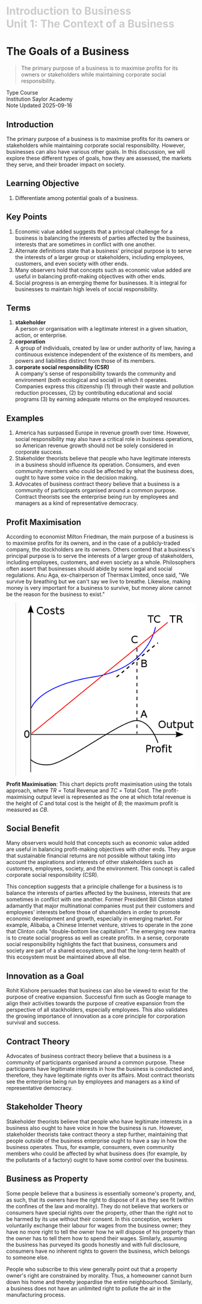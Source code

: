 <h1 style="color: #ccc">Introduction to Business<br>Unit 1: The Context of a Business</h1>

# The Goals of a Business

>   The primary purpose of a business is to maximise profits for its owners or stakeholders while maintaining corporate social responsibility.

<div class="badge">
    <span class="key">Type</span>
    <span class="value">Course</span>
</div>
<div class="badge">
    <span class="key">Institution</span>
    <span class="value">Saylor Academy</span>
</div>
<div class="badge">
    <span class="key">Note Updated</span>
    <span class="value">2025-09-16</span>
</div>

## Introduction

The primary purpose of a business is to maximise profits for its owners or stakeholders while maintaining corporate social responsibility. However, businesses can also have various other goals. In this discussion, we will explore these different types of goals, how they are assessed, the markets they serve, and their broader impact on society.

## Learning Objective

1.  Differentiate among potential goals of a business.

## Key Points

1.  Economic value added suggests that a principal challenge for a business is balancing the interests of parties affected by the business, interests that are sometimes in conflict with one another.
2.  Alternate definitions state that a business' principal purpose is to serve the interests of a larger group or stakeholders, including employees, customers, and even society with other ends.
3.  Many observers hold that concepts such as economic value added are useful in balancing profit-making objectives with other ends.
4.  Social progress is an emerging theme for businesses. It is integral for businesses to maintain high levels of social responsibility.

## Terms

1.  **stakeholder**<br>
    A person or organisation with a legitimate interest in a given situation, action, or enterprise.
2.  **corporation**<br>
    A group of individuals, created by law or under authority of law, having a continuous existence independent of the existence of its members, and powers and liabilities distinct from those of its members.
3.  **corporate social responsibility (CSR)**<br>
    A company's sense of responsibility towards the community and environment (both ecological and social) in which it operates. Companies express this citizenship (1) through their waste and pollution reduction processes, (2) by contributing educational and social programs (3) by earning adequate returns on the employed resources.

## Examples

1.  America has surpassed Europe in revenue growth over time. However, social responsibility may also have a critical role in business operations, so American revenue growth should not be solely considered in corporate success.
2.  Stakeholder theorists believe that people who have legitimate interests in a business should influence its operation. Consumers, and even community members who could be affected by what the business does, ought to have some voice in the decision making.
3.  Advocates of business contract theory believe that a business is a community of participants organised around a common purpose. Contract theorists see the enterprise being run by employees and managers as a kind of representative democracy.

## Profit Maximisation

According to economist Milton Friedman, the main purpose of a business is to maximise profits for its owners, and in the case of a publicly-traded company, the stockholders are its owners. Others contend that a business's principal purpose is to serve the interests of a larger group of stakeholders, including employees, customers, and even society as a whole. Philosophers often assert that businesses should abide by some legal and social regulations. Anu Aga, ex-chairperson of Thermax Limited, once said, "We survive by breathing but we can't say we live to breathe. Likewise, making money is very important for a business to survive, but money alone cannot be the reason for the business to exist."

>   ![Profit Maximisation](_media/biz-1-profit-maximisation.png)

**Profit Maximisation**: This chart depicts profit maximisation using the totals approach, where $TR$ = Total Revenue and $TC$ = Total Cost. The profit-maximising output level is represented as the one at which total revenue is the height of $C$ and total cost is the height of $B$; the maximum profit is measured as $CB$.

## Social Benefit

Many observers would hold that concepts such as economic value added are useful in balancing profit-making objectives with other ends. They argue that sustainable financial returns are not possible without taking into account the aspirations and interests of other stakeholders such as customers, employees, society, and the environment. This concept is called corporate social responsibility (CSR).

This conception suggests that a principle challenge for a business is to balance the interests of parties affected by the business, interests that are sometimes in conflict with one another. Former President Bill Clinton stated adamantly that major multinational companies must put their customers and employees' interests before those of shareholders in order to promote economic development and growth, especially in emerging market. For example, Alibaba, a Chinese Internet venture, strives to operate in the zone that Clinton calls "double-bottom line capitalism". The emerging new mantra is to create social progress as well as create profits. In a sense, corporate social responsibility highlights the fact that business, consumers and society are part of a shared ecosystem, and that the long-term health of this ecosystem must be maintained above all else.

## Innovation as a Goal

Rohit Kishore persuades that business can also be viewed to exist for the purpose of creative expansion. Successful firm such as Google manage to align their activities towards the purpose of creative expansion from the perspective of all stackholders, especially employees. This also validates the growing importance of innovation as a core principle for corporation survival and success.

## Contract Theory

Advocates of business contract theory believe that a business is a community of participants organised around a common purpose. These participants have legitimate interests in how the business is conducted and, therefore, they have legitimate rights over its affairs. Most contract theorists see the enterprise being run by employees and managers as a kind of representative democracy.

## Stakeholder Theory

Stakeholder theorists believe that people who have legitimate interests in a business also ought to have voice in how the business is run. However, stakeholder theorists take contract theory a step further, maintaining that people outside of the business enterprise ought to have a say in how the business operates. Thus, for example, consumers, even community members who could be affected by what business does (for example, by the pollutants of a factory) ought to have some control over the business.

## Business as Property

Some people believe that a business is essentially someone's property, and, as such, that its owners have the right to dispose of it as they see fit (within the confines of the law and morality). They do not believe that workers or consumers have special rights over the property, other than the right not to be harmed by its use without their consent. In this conception, workers voluntarily exchange their labour for wages from the business owner; they have no more right to tell the owner how he will dispose of his property than the owner has to tell them how to spend their wages. Similarly, assuming the business has purveyed its goods honestly and with full disclosure, consumers have no inherent rights to govern the business, which belongs to someone else.

People who subscribe to this view generally point out that a property owner's right are constrained by morality. Thus, a homeowner cannot burn down his home and thereby jeopardise the entire neighbourhood. Similarly, a business does not have an unlimited right to pollute the air in the manufacturing process.
